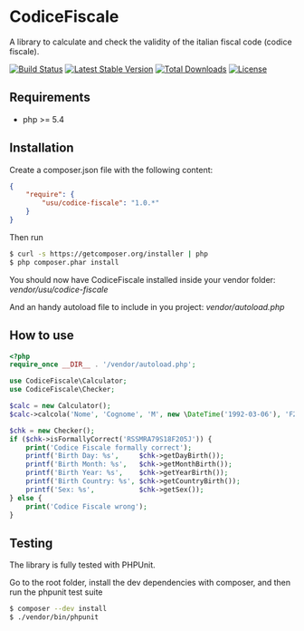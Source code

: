CodiceFiscale
==============

A library to calculate and check the validity of the italian fiscal code (codice fiscale).

[![Build Status](https://travis-ci.org/andreausu/CodiceFiscale.png?branch=master)](https://travis-ci.org/andreausu/CodiceFiscale) [![Latest Stable Version](https://poser.pugx.org/usu/codice-fiscale/v/stable.svg)](https://packagist.org/packages/usu/codice-fiscale) [![Total Downloads](https://poser.pugx.org/usu/codice-fiscale/downloads.svg)](https://packagist.org/packages/usu/codice-fiscale) [![License](https://poser.pugx.org/usu/codice-fiscale/license.svg)](https://packagist.org/packages/usu/codice-fiscale)

Requirements
------------

- php >= 5.4

Installation
------------

Create a composer.json file with the following content:

``` json
{
    "require": {
        "usu/codice-fiscale": "1.0.*"
    }
}
```

Then run

``` bash
$ curl -s https://getcomposer.org/installer | php
$ php composer.phar install
```

You should now have CodiceFiscale installed inside your vendor folder: *vendor/usu/codice-fiscale*

And an handy autoload file to include in you project: *vendor/autoload.php*

How to use
----------

``` php
<?php
require_once __DIR__ . '/vendor/autoload.php';

use CodiceFiscale\Calculator;
use CodiceFiscale\Checker;

$calc = new Calculator();
$calc->calcola('Nome', 'Cognome', 'M', new \DateTime('1992-03-06'), 'F205');

$chk = new Checker();
if ($chk->isFormallyCorrect('RSSMRA79S18F205J')) {
    print('Codice Fiscale formally correct');
    printf('Birth Day: %s',     $chk->getDayBirth());
    printf('Birth Month: %s',   $chk->getMonthBirth());
    printf('Birth Year: %s',    $chk->getYearBirth());
    printf('Birth Country: %s', $chk->getCountryBirth());
    printf('Sex: %s',           $chk->getSex());
} else {
    print('Codice Fiscale wrong');
}
```

Testing
-------

The library is fully tested with PHPUnit.

Go to the root folder, install the dev dependencies with composer, and then run the phpunit test suite

``` bash
$ composer --dev install
$ ./vendor/bin/phpunit
```
